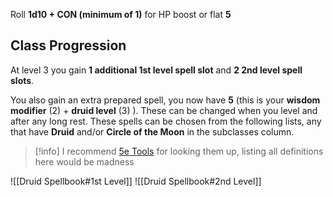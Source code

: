 Roll **1d10 + CON (minimum of 1)** for HP boost or flat **5**

## Class Progression
At level 3 you gain **1 additional 1st level spell slot** and **2 2nd level spell slots**.

You also gain an extra prepared spell, you now have **5** (this is your **wisdom modifier** (2) + **druid level** (3) ). These can be changed when you level and after any long rest. These spells can be chosen from the following lists, any that have **Druid** and/or **Circle of the Moon** in the subclasses column. 

> [!info]
> I recommend [5e Tools](https://5e.tools/spells.html) for looking them up, listing all definitions here would be madness

![[Druid Spellbook#1st Level]]
![[Druid Spellbook#2nd Level]]